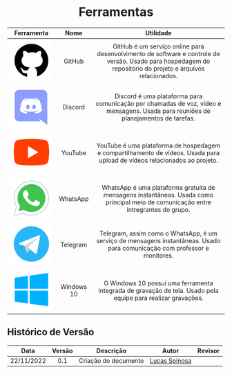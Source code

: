 <h1 align="center">Ferramentas</h1>

|                Ferramenta                 | Nome   | Utilidade     |
| :---------------------------------------: | :----: | :-----------: |
| ![Logo GitHub](images/tools/github.svg)   | GitHub | GitHub é um serviço online para desenvolvimento de software e controle de versão. Usado para hospedagem do repositório do projeto e arquivos relacionados.|
| ![Logo Discord](images/tools/discord.svg) | Discord| Discord é uma plataforma para comunicação por chamadas de voz, vídeo e mensagens. Usada para reuniões de planejamentos de tarefas.|  
| ![Logo YouTube](images/tools/youtube.svg) | YouTube| YouTube é uma plataforma de hospedagem e compartilhamento de vídeos. Usada para upload de vídeos relacionados ao projeto.|
| ![Logo WhatsApp](images/tools/whatsapp.svg)| WhatsApp| WhatsApp é uma plataforma gratuita de mensagens instantâneas. Usada como principal meio de comunicação entre intregrantes do grupo.|
| ![Logo Telegram](images/tools/telegram.svg)| Telegram | Telegram, assim como o WhatsApp, é um serviço de mensagens instantâneas. Usado para comunicação com professor e monitores.|
| ![Logo Windows](images/tools/windows.svg)| Windows 10 | O Windows 10 possui uma ferramenta integrada de gravação de tela. Usado pela equipe para realizar gravações.|       

## Histórico de Versão

|    Data    | Versão |       Descrição      |                         Autor                    | Revisor |
| :--------: | :----: | :------------------: | :----------------------------------------------: | :------:|
| 22/11/2022 |  0.1   | Criação do documento | [Lucas Spinosa](https://github.com/LucasSpinosa) |         | 